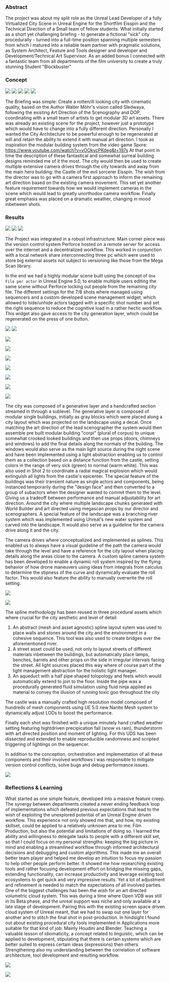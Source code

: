 
### Abstract

The project was about my split role as the Unreal Lead Developer of a fully Virtualized City Scene in Unreal Engine for the Shortfilm Eisspin and the Technical Direction of a Small team of fellow students. What initially started as a short yet challenging briefing - to generate a fictional "sick" city procedurally - turned into a full-time position spanning multiple semesters from which I matured into a reliable team partner with pragmatic solutions, as System Architect, Feature and Tools designer and developer and Development/Technical Art Supervisor. As an added bonus I connected with a fantastic team from all departments of the film university to create a truly stunning Student "Blockbuster"

### Concept


![](attachment/07ab245c33e3313709cad8b24bf385e3.jpg)
![](attachment/ca59c7532bed5f4b41f6ab6941bd92b2.jpg)
![](attachment/d993521b3bcf09b939a1704473526cc9.jpg)
![](attachment/cd9d5fcb3cb34b6c0b9dc210caa87f7f.jpg)
![](attachment/52b700b3a22d1eaff1febd0b0329c9be.png)


The Briefing was simple: Create a rotten/ill looking city with cinematic quality, based on the Author Walter Möhr's vision called Sledwaya, following the existing Art Direction of the Scenography and DOP, coordinating with a small team of artists to get modular 3D art assets.
There was already an existing scene for the project, however just a prototype which would have to change into a fully different direction.
Personally I wanted the City Architecture to be powerful enough to be regenerated at will and retain the ability to extend it with manual art direction. I took as inspiration the modular building system from the video game Spore: https://www.youtube.com/watch?v=vOOkvcPKdeg&t=197s At that point in time the description of these fantastical and somewhat surreal building designs reminded me of it the most. The city would then be used to create multiple extensive camera drives through the city towards and away from the main hero building: the Castle of the evil sorcerer Eisspin. The wish from the director was to go with a camera first approach to inform the remaining art direction based on the existing camera movement.
This set yet another feature requirement towards how we would implement cameras in the scene which would lead to greatly unorthodox camera workflow.
Finally great emphasis was placed on a dramatic weather, changing in mood inbetween shots.

### Results

![](attachment/ac53b3f3437ae294299cf00e6e6e10b4.gif)
![](attachment/7386801ebbc4c98e6a63770d4f47e553.jpg)
![](attachment/99153a60fa13a09576370ed423a340a6.gif)

The Project was integrated in a robust infrastructure. Main corner piece was the version control system Perforce hosted on a remote server for access over the internet and a decentralized workflow. This worked in conjunction with a local network share interconnecting three pc which were used to store big external assets not subject to versioning like those from the Mega Scan library.

In the end we had a highly modular scene built using the concept of `One File per actor` in Unreal Engine 5.0, to enable multiple users editing the same scene without Perforce locking out people from the remaining city file. The different settings for the 7/8 shots where managed using sequencers and a custom developed scene management widget, which allowed to hide/unhide actors tagged with a specific shot number and set the right sequence to reduce the cognitive load in a rather hectic workflow. This widget also gave access to the city generation layer, which could be regenerated on the press of one button.

![](attachment/54e7216d84b972b3acf360b846b1a9c6.jpg)
![](attachment/ad2c6412856a13864c232bf93283d78b.jpg)


![](./attachment/74acd4ca84259a9d47f97995212e64ff.gif)

![](attachment/aa11f37cd310ddcd0e3d51e023bebf9f.jpg)

![](attachment/38f06303b6afe8b15b6ef1b28635a851.jpg)

![](attachment/719542e2d25646047ffcad57dd304eb0.jpg)

![](attachment/4129357084378f6f8c14b56f8d0d69a9.jpg)

![](attachment/772dc199d613a9ac681a7ee99a8526ef.jpg)

![](attachment/aea564152511873314483e662fcef134.jpg)


The city was composed of a generative layer and a handcrafted section streamed in through a sublevel. The generative layer is composed of modular single buildings, initially as gray blocks which were placed along a city layout which was projected on the landscape using a decal. Once matching the art direction of the lead scenographer the system would then assemble pre built modular building "corpi" (plural of corpus) to unique somewhat crooked
looked buildings and then use props (doors, chimneys and windows) to add the final details along the normals of the building. The windows would also serve as the main light source during the night scene and have been implemented using a light abstraction enabling us to control them as a collection based on a distance function from the castle, setting colors in the range of very sick (green) to normal (warm white). This was also used in Shot 2 to coordinate a radial magical explosion which would extinguish all lights from the castle's epicenter. The special feature of the buildings was their transient nature as single actors and components, being instanced temporarily during the "design face" and then converted to a group of subactors when the designer wanted to commit them to the level. Giving us a tradeoff between performance and manual adjustability for art direction.
Around the city where multiple landscape chunks generated with World Builder and art directed using megascan props by our director and scenographers. A special feature of the landscape was a branching river system which was implemented using Unreal's new water system and carved into the landscape. It would also serve as a guideline for the camera drive along it and the city.

The camera drives where conceptualized and implemented as splines. This enabled us to always have a visual guideline of the path the camera would take through the level and have a reference for the city layout when placing details along the areas close to the camera.
A custom spline camera system has been developed to enable a dynamic roll system inspired by the flying behavior of how drone maneuvers using ideas from integrals from calculus to determine the stipness of the curve and dynamically evaluate the roll factor.
This would also feature the ability to manually overwrite the roll setting.


![](attachment/1cabd9623ca050835eb61c34795c742e.gif)

![](attachment/bfe2c04b28505866c2e00d6a82de2377.gif)


The spline methodology has been reused in three procedural assets which where crucial for the city aesthetic and level of detail:

1. An abstract (mesh and asset agnostic) spline layout sytem was used to place walls and stones around the city and the environment in a cohesive sequence. This tool was also used to create bridges over the aforementioned river.
2. A street asset could be used, not only to layout streets of different materials inbetween the buildings, but automatically place lamps, benches, barrels and other props on the side in irregular intervals facing the street. All light sources placed this way where of course part of the light management abstraction for the holistic light manager.
3. An aqueduct with a half pipe shaped tolopology and feets which would automatically extend to join to the floor. Inside the pipe was a procedurally generated fluid simulation using fluid ninja applied as material to convey the illusion of running toxic goo throughout the city 

The castle was a manually crafted high resolution model composed of hundreds of mesh components using UE 5.0 new Nanite Mesh system to dynamically adjust LODs to boost the performance.

Finally each shot was finished with a unique minutely hand crafted weather setting featuring hightdriven precipication fall (snow vs rain), thunderstorm with art directed position and moment of lighting. For this UDS has been dissected and extended to enable reproducible randomness and scripted triggering of lightings on the sequencer.

In addition to the conception, orchestration and implementation of all these components and their involved workflows I was responsible to mitigate version control conflicts, solve bugs and debug performance issues. 

![](attachment/c8a4af04596f8c7dc68bb27a72e48cf3.jpg)
### Reflections & Learning

What started as one simple feature, developed into a massive feature creep. The synergy between departments created a never ending feedback loop of implementations which defeated previous expectations that lead to the wish of exploiting the unexplored potential of an Unreal Engine driven workflow.
This experience not only showed me that, and how, my existing skillset, could be applied to a relatively unknown area to me: Film Production, but also the potential and limitations of doing so. I learned the ability and willingness to delegate tasks to people with a different skill set, so that I could focus on my personal strengths: keeping the big picture in mind and enabling a streamlined workflow through informed architectural decisions and debugging and custom algorithms. This made me an overall better team player and helped me develop an intuition to focus my passion to help other people perform better. It showed me how researching existing tools and rather focusing development effort on bridging the missing gaps, extending functionality, can increase productivity and leverage existing tool ecosystems to get quick and very impressive results. Yet a lot of adjustment and refinement is needed to match the expectations of all involved parties. 
One of the biggest challenges has been the wish for an art directed volumetric cloud system.
This was during a time where Open VDB was still in its Beta phase, and the unreal support was niche and only available at a late stage of development. Pairing this with the existing screen space driven cloud system of Unreal meant, that we had to swap out one layer for another and to stitch the final shot in post-production.
In hindsight I found out about existing procedural city tools implemented in Applications more suitable for that kind of job: Mainly Houdini and Blender. Teaching a valuable lesson of idiomaticity, a concept related to linguistic, which can be applied to development, stipulating that there is certain systems which are better suited to express certain ideas (expressions) then others. Strengthening also my understanding between the correlation of software architecture, tool development and resulting workflow.

![](attachment/54435c3456c46d99f8bdbd6ab238b8b8.gif)


![](attachment/7d908600101886f6dce1314e40f39b75.gif)
